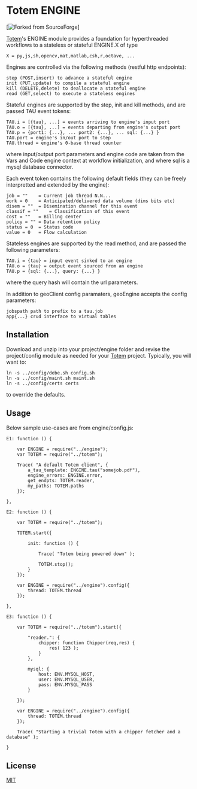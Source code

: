 # Totem ENGINE

[![Forked from SourceForge](https://sourceforge.net)]

[Totem](https://git.geointapps.org/acmesds/transfer)'s ENGINE module provides a foundation 
for hyperthreaded workflows to a stateless or stateful ENGINE.X of type

	X = py,js,sh,opencv,mat,matlab,csh,r,octave, ...

Engines are controlled via the following methods (restful http endpoints):

	step (POST,insert) to advance a stateful engine
	init (PUT,update) to compile a stateful engine
	kill (DELETE,delete) to deallocate a stateful engine
	read (GET,select) to execute a stateless engines

Stateful engines are supported by the step, init and kill methods, 
and are passed TAU event tokens:

	TAU.i = [{tau}, ...] = events arriving to engine's input port
	TAU.o = [{tau}, ...] = events departing from engine's output port
	TAU.p = {port1: {...}, ... port2: {...}, ... sql: {...} }
	TAU.port = engine's in/out port to step
	TAU.thread = engine's 0-base thread counter

where input/output port parameters and engine code are taken from
the Vars and Code engine context at workflow initialization, and 
where sql is a mysql database connector.  

Each event token contains the following default fields (they can 
be freely interpretted and extended by the engine):

	job = "" 	= Current job thread N.N...
	work = 0 	= Anticipated/delivered data volume (dims bits etc)
	disem = "" 	= Disemination channel for this event
	classif = ""	= Classification of this event
	cost = ""	= Billing center
	policy = ""	= Data retention policy
	status = 0	= Status code
	value = 0	= Flow calculation

Stateless engines are supported by the read method, and are passed
the following parameters:

	TAU.i = {tau} = input event sinked to an engine
	TAU.o = {tau} = output event sourced from an engine
	TAU.p = {sql: {...}, query: {...} }

where the query hash will contain the url parameters.

In addition to geoClient config paramaters, geoEngine accepts 
the config parameters:

	jobspath path to prefix to a tau.job
	app{...} crud interface to virtual tables

## Installation

Download and unzip into your project/engine folder and revise the project/config module as needed
for your [Totem](https://git.geointapps.org/acmesds/transfer) project.  Typically, you will
want to:

	ln -s ../config/debe.sh config.sh
	ln -s ../config/maint.sh maint.sh
	ln -s ../config/certs certs
	
to override the defaults.

## Usage

Below sample use-cases are from engine/config.js:
	
	E1: function () {

		var ENGINE = require("../engine");
		var TOTEM = require("../totem");

		Trace( "A default Totem client", {
			a_tau_template: ENGINE.tau("somejob.pdf"),
			engine_errors: ENGINE.error,
			get_endpts: TOTEM.reader,
			my_paths: TOTEM.paths
		});
		
	},
	
	E2: function () {

		var TOTEM = require("../totem");
		
		TOTEM.start({
			
			init: function () {

				Trace( "Totem being powered down" );
				
				TOTEM.stop();
			}
		});

		var ENGINE = require("../engine").config({
			thread: TOTEM.thread
		});

	},
			
	E3: function () {
		
		var TOTEM = require("../totem").start({

			"reader.": {
				chipper: function Chipper(req,res) {				
					res( 123 );
				}
			},
			
			mysql: {
				host: ENV.MYSQL_HOST,
				user: ENV.MYSQL_USER,
				pass: ENV.MYSQL_PASS
			}
			
		});

		var ENGINE = require("../engine").config({
			thread: TOTEM.thread
		});

		Trace( "Starting a trivial Totem with a chipper fetcher and a database" );

	}

## License

[MIT](LICENSE)
